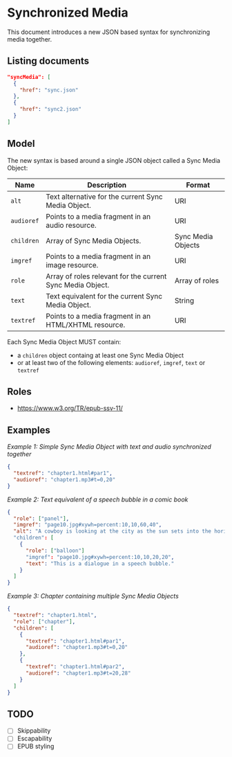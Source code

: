 # Synchronized Media

This document introduces a new JSON based syntax for synchronizing media together.

## Listing documents


```json
"syncMedia": [
  {
    "href": "sync.json"
  },
  {
    "href": "sync2.json"
  }
]
```

## Model

The new syntax is based around a single JSON object called a Sync Media Object:

| Name | Description | Format |
| ---- | ----------- | ------ |
| `alt` | Text alternative for the current Sync Media Object. | URI |
| `audioref` | Points to a media fragment in an audio resource. | URI |
| `children` | Array of Sync Media Objects. | Sync Media Objects |
| `imgref` | Points to a media fragment in an image resource. | URI |
| `role`     | Array of roles relevant for the current Sync Media Object. | Array of roles |
| `text`  | Text equivalent for the current Sync Media Object. | String |
| `textref`  | Points to a media fragment in an HTML/XHTML resource. | URI |

Each Sync Media Object MUST contain:

- a `children` object containg at least one Sync Media Object
- or at least two of the following elements: `audioref`, `imgref`, `text` or `textref`

## Roles

- <https://www.w3.org/TR/epub-ssv-11/>



## Examples

*Example 1: Simple Sync Media Object with text and audio synchronized together*

```json
{
  "textref": "chapter1.html#par1",
  "audioref": "chapter1.mp3#t=0,20"
}
```

*Example 2: Text equivalent of a speech bubble in a comic book*

```json
{
  "role": ["panel"],
  "imgref": "page10.jpg#xywh=percent:10,10,60,40",
  "alt": "A cowboy is looking at the city as the sun sets into the horizon."
  "children": [
    {
      "role": ["balloon"]
      "imgref": "page10.jpg#xywh=percent:10,10,20,20",
      "text": "This is a dialogue in a speech bubble."
    }
  ]
}
```


*Example 3: Chapter containing multiple Sync Media Objects*

```json
{
  "textref": "chapter1.html",
  "role": ["chapter"],
  "children": [
    {
      "textref": "chapter1.html#par1", 
      "audioref": "chapter1.mp3#t=0,20"
    },
    {
      "textref": "chapter1.html#par2", 
      "audioref": "chapter1.mp3#t=20,28"
    }
  ]
}
```

## TODO

- [ ] Skippability
- [ ] Escapability
- [ ] EPUB styling